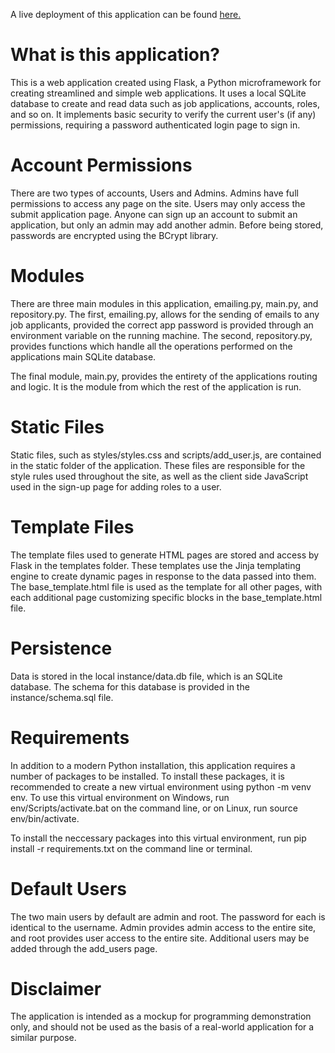 A live deployment of this application can be found <a href = "http://3.91.47.115/"> here. </a>

# What is this application? 

This is a web application created using Flask, a Python microframework for creating streamlined and simple web 
applications. It uses a local SQLite database to create and read data such as job applications, accounts, roles, and so
on. It implements basic security to verify the current user's (if any) permissions, requiring a password authenticated 
login page to sign in. 

# Account Permissions 

There are two types of accounts, Users and Admins. Admins have full permissions to access any page on the site. Users
may only access the submit application page. Anyone can sign up an account to submit an application, but only an admin 
may add another admin. Before being stored, passwords are encrypted using the BCrypt library.

# Modules

There are three main modules in this application, emailing.py, main.py, and repository.py. The first, emailing.py, 
allows for the sending of emails to any job applicants, provided the correct app password is provided through an 
environment variable on the running machine. The second, repository.py, provides functions which handle all the 
operations performed on the applications main SQLite database. 

The final module, main.py, provides the entirety of the applications routing and logic. It is the module from which the 
rest of the application is run. 

# Static Files 

Static files, such as styles/styles.css and scripts/add_user.js, are contained in the static folder of the application. 
These files are responsible for the style rules used throughout the site, as well as the client side JavaScript used in 
the sign-up page for adding roles to a user. 

# Template Files 

The template files used to generate HTML pages are stored and access by Flask in the templates folder. These templates 
use the Jinja templating engine to create dynamic pages in response to the data passed into them. The base_template.html
file is used as the template for all other pages, with each additional page customizing specific blocks in the 
base_template.html file.

# Persistence

Data is stored in the local instance/data.db file, which is an SQLite database. The schema for this database is provided
in the instance/schema.sql file. 

# Requirements 

In addition to a modern Python installation, this application requires a number of packages to be installed. To install 
these packages, it is recommended to create a new virtual environment using python -m venv env. To use this virtual 
environment on Windows, run env/Scripts/activate.bat on the command line, or on Linux, run source env/bin/activate. 

To install the neccessary packages into this virtual environment, run pip install -r requirements.txt on the command 
line or terminal.

# Default Users 

The two main users by default are admin and root. The password for each is identical to the username. Admin provides 
admin access to the entire site, and root provides user access to the entire site. Additional users may be added through 
the add_users page.

# Disclaimer 
The application is intended as a mockup for programming demonstration only, and should not be used as the basis of a real-world application for
a similar purpose. 
